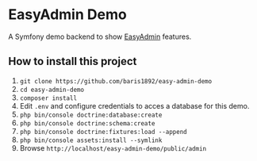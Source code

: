 EasyAdmin Demo
==============

A Symfony demo backend to show [EasyAdmin](https://github.com/javiereguiluz/EasyAdminBundle) features.

How to install this project
---------------------------

  1. `git clone https://github.com/baris1892/easy-admin-demo`
  1. `cd easy-admin-demo`
  1. `composer install`
  1. Edit `.env` and configure
     credentials to acces a database for this demo.
  1. `php bin/console doctrine:database:create`
  1. `php bin/console doctrine:schema:create`
  1. `php bin/console doctrine:fixtures:load --append`
  1. `php bin/console assets:install --symlink`
  1. Browse `http://localhost/easy-admin-demo/public/admin`

